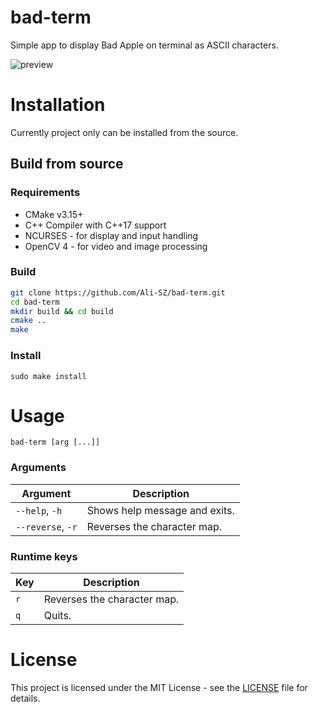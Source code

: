 # bad-term
Simple app to display Bad Apple on terminal as ASCII characters.

![preview](https://github.com/user-attachments/assets/88127d47-bc8a-4004-abef-705b48a7e022)

# Installation
Currently project only can be installed from the source.
## Build from source
### Requirements
 - CMake v3.15+
 - C++ Compiler with C++17 support
 - NCURSES -  for display and input handling
 - OpenCV 4 - for video and image processing
### Build
``` bash
git clone https://github.com/Ali-SZ/bad-term.git
cd bad-term
mkdir build && cd build
cmake ..
make
```
### Install
```
sudo make install
```
# Usage
`bad-term [arg [...]]`

### Arguments
| Argument | Description |
|--------|-------------|
| `--help`, `-h` | Shows help message and exits. |
| `--reverse`, `-r` | Reverses the character map. |
### Runtime keys
| Key | Description |
|--------|-------------|
| `r` | Reverses the character map. |
| `q` | Quits. |

# License
This project is licensed under the MIT License - see the [LICENSE](LICENSE) file for details.
